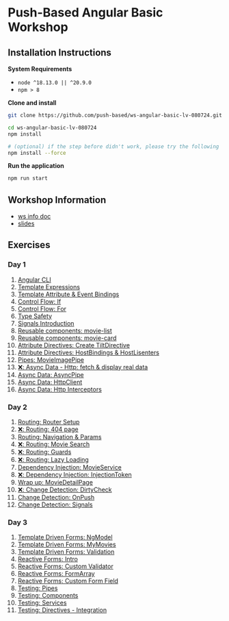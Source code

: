 # Push-Based Angular Basic Workshop

## Installation Instructions

**System Requirements**

* `node ^18.13.0 || ^20.9.0`
* `npm > 8`

**Clone and install**

```bash
git clone https://github.com/push-based/ws-angular-basic-lv-080724.git

cd ws-angular-basic-lv-080724
npm install

# (optional) if the step before didn't work, please try the following
npm install --force
```

**Run the application**

```bash
npm run start
```

## Workshop Information

* [ws info doc](https://docs.google.com/document/d/1BZzSD3VUfe1JuOi8pLu_pI1XVO56KMK29TX5Lpks_Kk/edit?usp=drive_link)
* [slides](https://drive.google.com/drive/folders/1IpVqZmugIr37yYj0oWJSgYTqulUbDJpF?usp=drive_link)

## Exercises

### Day 1

1. [Angular CLI](./exercises/angular%20cli%20intro.md)
2. [Template Expressions](./exercises/components%20&%20template/template-expressions.md)
3. [Template Attribute & Event Bindings](./exercises/components%20&%20template/attribute-and-event-bindings.md)
4. [Control Flow: If](./exercises/components%20&%20template/control-flow-if.md)
5. [Control Flow: For](./exercises/components%20&%20template/control-flow-for.md)
6. [Type Safety](./exercises/components%20&%20template/type-safety.md)
7. [Signals Introduction](./exercises/signals/signals-introduction.md)
8. [Reusable components: movie-list](./exercises/components%20&%20template/movie-list-component.md)
9. [Reusable components: movie-card](./exercises/components%20&%20template/movie-card-component.md)
10. [Attribute Directives: Create TiltDirective](./exercises/attribute_directives.md)
11. [Attribute Directives: HostBindings & HostLisenters](./exercises/attribute_directive_hostbinding_hostlistener.md)
12. [Pipes: MovieImagePipe](./exercises/pipes.md)
13. [❌: Async Data - Http: fetch & display real data](./exercises)
14. [Async Data: AsyncPipe](./exercises/async-pipe.md)  
15. [Async Data: HttpClient](./exercises/http-client.md)
16. [Async Data: Http Interceptors](./exercises/http-interceptors.md)  


### Day 2

1. [Routing: Router Setup](./exercises/routing_setup.md)
2. [❌: Routing: 404 page](./exercises/)
3. [Routing: Navigation & Params](./exercises/routing_navigation_and_params.md)
4. [❌: Routing: Movie Search](./exercises)
5. [❌: Routing: Guards](./exercises)
6. [❌: Routing: Lazy Loading](./exercises/routing_lazyloading.md)
7. [Dependency Injection: MovieService](./exercises/services.md)
8. [❌: Dependency Injection: InjectionToken](./exercises/)
9. [Wrap up: MovieDetailPage](./exercises/wrap-up_detail-page.md)
10. [❌: Change Detection: DirtyCheck](./exercises/)
11. [Change Detection: OnPush](./exercises/change-detection%20-%20OnPush.md)
12. [Change Detection: Signals](./exercises/change-detection%20-%20signals.md)


### Day 3

1. [Template Driven Forms: NgModel](./exercises/forms%20-%20template-driven-forms_movie-search.md)
2. [Template Driven Forms: MyMovies](./exercises/forms%20-%20template-driven-forms_my-movies.md)
3. [Template Driven Forms: Validation](./exercises/forms%20-%20template-driven-forms_simple-validation.md)
4. [Reactive Forms: Intro](./exercises/forms%20-%20reactive-forms_my-movie-list.md)
5. [Reactive Forms: Custom Validator](./exercises/forms%20-%20reactive-forms_custom-validation.md)
6. [Reactive Forms: FormArray](./exercises/forms%20-%20reactive-forms_dynamic-forms.md)
7. [Reactive Forms: Custom Form Field](./exercises/forms%20-%20reactive-forms_custom-form-field.md)
8. [Testing: Pipes](./exercises/testing%20-%20unit_pipes.md)
9. [Testing: Components](./exercises/testing%20-%20components_unit.md)
10. [Testing: Services](./exercises/testing%20-%20service_unit.md)
11. [Testing: Directives - Integration](./exercises/testing%20-%20directive_integration.md)
